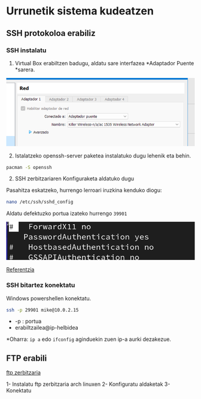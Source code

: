 # Urrunetik sistema kudeatzen

## SSH protokoloa erabiliz

### SSH instalatu

1. Virtual Box erabiltzen badugu, aldatu sare interfazea *Adaptador Puente *sarera.

![alt text](image-5.png)

2. Istalatzeko openssh-server paketea instalatuko dugu lehenik eta behin.

```bash
pacman -S openssh
```

2. SSH zerbitzariaren Konfiguraketa aldatuko dugu

Pasahitza eskatzeko, hurrengo lerroari iruzkina kenduko diogu:
```bash
nano /etc/ssh/sshd_config
```

Aldatu defektuzko portua izateko hurrengo `39901`

![alt text](image-6.png)

[Referentzia](https://wiki.archlinux.org/title/OpenSSH)
### SSH bitartez konektatu

Windows powershellen konektatu.

```bash
ssh -p 29901 mike@10.0.2.15
```
- -p : portua 
- erabiltzailea@ip-helbidea

*Oharra: `ip a` edo `ifconfig` aginduekin zuen ip-a aurki dezakezue.
## FTP erabili

[ftp zerbitzaria](https://wiki.archlinux.org/title/Very_Secure_FTP_Daemon)

1- Instalatu ftp zerbitzaria arch linuxen
2- Konfiguratu aldaketak
3- Konektatu
